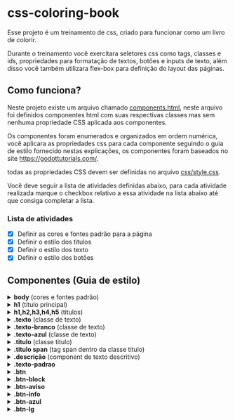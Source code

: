 # css-coloring-book

Esse projeto é um treinamento de css, criado para funcionar como um livro de colorir.

Durante o treinamento você exercitara seletores css como tags, classes e ids, propriedades para formatação de textos, botões e inputs de texto, além disso você também utilizara flex-box para definição do layout das páginas.

## Como funciona?

Neste projeto existe um arquivo chamado <u>components.html</u>, neste arquivo foi definidos componentes html com suas respectivas classes mas sem nenhuma propriedade CSS aplicada aos componentes.

Os componentes foram enumerados e organizados em ordem numérica, você aplicara as propriedades css para cada componente seguindo o guia de estilo fornecido nestas explicações, os componentes foram baseados no site https://godottutorials.com/.

todas as propriedades CSS devem ser definidas no arquivo <u>css/style.css</u>.

Você deve seguir a lista de atividades definidas abaixo, para cada atividade realizada marque o checkbox relativo a essa atividade na lista abaixo até que consiga completar a lista.

### Lista de atividades
- [x] Definir as cores e fontes padrão para a página
- [x] Definir o estilo dos titulos
- [x] Definir o estilo dos texto
- [x] Definir o estilo dos botões

## Componentes (Guia de estilo)

<details>
    <summary><b>body</b> (cores e fontes padrão)</summary>
    
    Para selecionar a tag <body> no <u>style.css</u> basta usar o nome da tag como no exemplo a baixo:

     body {
        # escreva as propriedades aqui dentro das chaves
     }
    

| descrição | propriedade | valor |
|----------:|-------------|-------|
| fonte     | font-family | Open Sans,sans-serif |
| tamanho da fonte | font-size | 1rem |    
| peso da fonte | font-weight | 400 |
| altura das linhas | line-height | 1.5    |
| alinhamento do texto | text-align | left |
| cor do texto | color | #525f7f    |
| cor de fundo | background-color | #fff    |
</details>

<details>
    <summary><b>h1</b> (titulo principal)</summary>
    
    o h1 deve ter um tamanho diferenciado
    de todos outros titulos

| descrição | propriedade | valor |
|----------:|-------------|-------|
| tamanho da fonte     | font-size | 2.5rem |
</details>

<details>
    <summary><b>h1,h2,h3,h4,h5</b> (titulos)</summary>
    
    Para selecionar varias tags ao mesmo tempo basta 
    adicionar a virgula como no exemplo abaixo:

     h1, h2, h3, h4, h5 {}
    

| descrição | propriedade | valor |
|----------:|-------------|-------|
| cor da fonte     | color | #32325d |
| margem de baixo | margin-bottom | .5rem |
</details>

<details>
    <summary><b>.texto</b> (classe de texto)</summary>
    
    Para selecionar a classe <u>texto</u> basta usar o nome da classe com um ponto no começo exemplo a baixo:

     .texto {
        # escreva as propriedades aqui dentro das chaves
     }

| descrição | propriedade | valor |
|----------:|-------------|-------|
| tamanho da fonte     | font-size | 1.25rem |
| peso da fonte     | font-weight | 300 |
| altura da linha     | line-height | 1.7 |
| margem de cima     | margin-top | 1.5rem |
</details>

<details>
    <summary><b>.texto-branco</b> (classe de texto)</summary>

| descrição | propriedade | valor |
|----------:|-------------|-------|
| cor do texto     | color | #fff |
</details>

<details>
    <summary><b>.texto-azul</b> (classe de texto)</summary>

| descrição | propriedade | valor |
|----------:|-------------|-------|
| cor do texto     | color | #5e72e4  |
</details>

<details>
    <summary><b>.titulo</b> (classe titulo)</summary>

| descrição | propriedade | valor |
|----------:|-------------|-------|
| tamanho da fonte     | font-size | 2.1875rem |
| peso da fonte     | font-weight | 600 |
| altura da linha     | line-height | 1.5 |
</details>

<details>
    <summary><b>.titulo span</b> (tag span dentro da classe titulo)</summary>

    para selecionar a tag span dentro de um elemento da classe titulo basta
    selecionar a tag span após a classe titulo como no exemplo abaixo:

    .titulo span {
        #escreva as propriedades aqui
    }

| descrição | propriedade | valor |
|----------:|-------------|-------|
| modo de apresentação    | display | block |
| peso da fonte     | font-weight | 300 |
</details>

<details>
    <summary><b>.descrição</b> (component de texto descritivo)</summary>

component de texto descritivo com letras menores

| descrição | propriedade | valor |
|----------:|-------------|-------|
| tamanho da fonte     | font-size |.875rem |
</details>

<details>
    <summary><b>.texto-padrao</b> </summary>

| descrição | propriedade | valor |
|----------:|-------------|-------|
| cor do texto    | color |#172b4d |
</details>

<details>
    <summary><b>.btn</b> </summary>

a classe <u>btn</u> tem propriedades que são comuns a todos os botões


| descrição | propriedade | valor |
|----------:|-------------|-------|
| posição do componente    | position | relative |
| transformação de texto    | text-transformation | uppercase |
| espaço das letras    | letter-spacing | .025rem |
| tamanho da fonte    | font-size | .875rem |
| peso da fonte     | font-weight | 600 |
| alinhamento do texto     | text-align | center |
| altura da linha     | line-height | 1.5 |
| espaço interno    | padding | .625rem 1.25rem |
| arredondamento da borda    | border-radius | .25rem |
| alinhamento vertical    | vertical-align | middle |
</details>

<details>
    <summary><b>.btn-block</b> </summary>

a classe <u>btn-block</u> faz com que os botões sejam apresentados
em bloco e que preencham toda a largura do elemento pai


| descrição | propriedade | valor |
|----------:|-------------|-------|
| modo de apresentação    | display | block |
| largura   | width | 100% |
</details>

<details>
    <summary><b>.btn-aviso</b> </summary>

classe que representa o botão chamativo


| descrição | propriedade | valor |
|----------:|-------------|-------|
| cor do texto    | color | #fff |
| cor de fundo   | background-color | #fb6340 |
| cor da borda   | border-color | #fb6340 |
| sombreamento    | box-shadow | 0 4px 6px rgba(50,50,93,.11),0 1px 3px rgba(0,0,0,8%) |
</details>

<details>
    <summary><b>.btn-info</b> </summary>

classe que representa o botão de informação de cor azul turquesa


| descrição | propriedade | valor |
|----------:|-------------|-------|
| cor do texto    | color | #fff |
| cor de fundo   | background-color | #11cdef |
| cor da borda   | border-color | #11cdef |
| sombreamento    | box-shadow | 0 4px 6px rgba(50,50,93,.11),0 1px 3px rgba(0,0,0,8%) |
</details>

<details>
    <summary><b>.btn-azul</b> </summary>

classe que representa o botão azul


| descrição | propriedade | valor |
|----------:|-------------|-------|
| cor do texto    | color | #fff |
| cor de fundo   | background-color | #5e72e4 |
| cor da borda   | border-color | #5e72e4 |
| sombreamento    | box-shadow | 0 4px 6px rgba(50,50,93,.11),0 1px 3px rgba(0,0,0,8%) |
</details>


<details>
    <summary><b>.btn-lg</b> </summary>

classe responsavel por deixar os botões largos


| descrição | propriedade | valor |
|----------:|-------------|-------|
| espaço interno    | padding | .875rem 1rem |
| tamanho da fonte   | font-size | .875rem |
| altura da linha  | line-height | 1.5 |
| arredondamento    | border-radius | .3rem |
</details>
